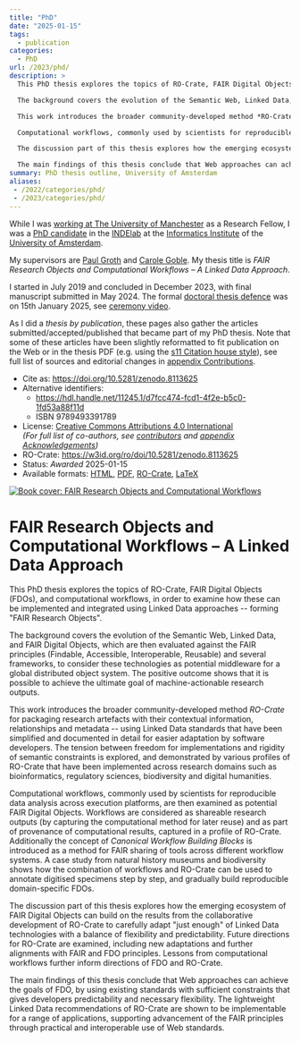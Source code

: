 ```yaml
---
title: "PhD"
date: "2025-01-15"
tags:
  - publication
categories:
  - PhD
url: /2023/phd/
description: >
  This PhD thesis explores the topics of RO-Crate, FAIR Digital Objects (FDOs), and computational workflows, in order to examine how these can be implemented and integrated using Linked Data approaches -- forming "FAIR Research Objects".

  The background covers the evolution of the Semantic Web, Linked Data, and FAIR Digital Objects, which are then evaluated against the FAIR principles (Findable, Accessible, Interoperable, Reusable) and several frameworks, to consider these technologies as potential middleware for a global distributed object system. The positive outcome shows that it is possible to achieve the ultimate goal of machine-actionable research outputs.

  This work introduces the broader community-developed method *RO-Crate* for packaging research artefacts with their contextual information, relationships and metadata -- using Linked Data standards that have been simplified and documented in detail for easier adaptation by software developers. The tension between freedom for implementations and rigidity of semantic constraints is explored, and demonstrated by various profiles of RO-Crate that have been implemented across research domains such as bioinformatics, regulatory sciences, biodiversity and digital humanities.

  Computational workflows, commonly used by scientists for reproducible data analysis across execution platforms, are then examined as potential FAIR Digital Objects. Workflows are considered as shareable research outputs (by capturing the computational method for later reuse) and as part of provenance of computational results, captured in a profile of RO-Crate. Additionally the concept of *Canonical Workflow Building Blocks* is introduced as a method for FAIR sharing of tools across different workflow systems. A case study from natural history museums and biodiversity shows how the combination of workflows and RO-Crate can be used to annotate digitised specimens step by step, and gradually build reproducible domain-specific FDOs.

  The discussion part of this thesis explores how the emerging ecosystem of FAIR Digital Objects can build on the results from the collaborative development of RO-Crate to carefully adapt "just enough" of Linked Data technologies with a balance of flexibility and predictability. Future directions for RO-Crate are examined, including new adaptations and further alignments with FAIR and FDO principles. Lessons from computational workflows further inform directions of FDO and RO-Crate.

  The main findings of this thesis conclude that Web approaches can achieve the goals of FDO, by using existing standards with sufficient constraints that gives developers predictability and necessary flexibility. The lightweight Linked Data recommendations of RO-Crate are shown to be implementable for a range of applications, supporting advancement of the FAIR principles through practical and interoperable use of Web standards.
summary: PhD thesis outline, University of Amsterdam
aliases:
 - /2022/categories/phd/
 - /2023/categories/phd/
---
```


While I was [working at The University of Manchester](/2023/about/) as a Research Fellow, I was a [PhD candidate](https://www.uva.nl/en/profile/s/o/s.soilandreyes/s.soiland-reyes.html) in the [INDElab](https://indelab.org/) at the [Informatics Institute](http://ivi.uva.nl/) of the [University of Amsterdam](http://uva.nl/).

My supervisors are [Paul Groth](http://pgroth.com/) and [Carole Goble](https://research.manchester.ac.uk/en/persons/carole.goble). My thesis title is _FAIR Research Objects and Computational Workflows – A Linked Data Approach_.

I started in July 2019 and concluded in December 2023, with final manuscript submitted in May 2024. The formal [doctoral thesis defence](https://www.uva.nl/en/content/events/2025/01/fair-research-objects-and-computational-workflows-a-linked-data-approach.html) was on 15th January 2025, see [ceremony video](https://hva-uva.cloud.panopto.eu/Panopto/Pages/Viewer.aspx?id=32a16d66-8b01-437b-9e99-b24200b189c6).

As I did a _thesis by publication_, these pages also gather the articles submitted/accepted/published that became part of my PhD thesis. Note that some of these articles have been slightly reformatted to fit publication on the Web or in the thesis PDF (e.g. using the [s11 Citation house style](/2021/house-rules/citation-style/)), see full list of sources and editorial changes in [appendix Contributions](../../2022/phd/contributions/).

* Cite as: <https://doi.org/10.5281/zenodo.8113625> 
* Alternative identifiers: 
  - <https://hdl.handle.net/11245.1/d7fcc474-fcd1-4f2e-b5c0-1fd53a88f11d>
  - ISBN 9789493391789
* License: [Creative Commons Attributions 4.0 International](https://spdx.org/licenses/CC-BY-4.0/)  
  _(For full list of co-authors, see [contributors](/2022/phd/contributions/#contributor-affiliations) and [appendix Acknowledgements](../../2022/phd/acknowledgements/))_
* RO-Crate: <https://w3id.org/ro/doi/10.5281/zenodo.8113625>
* Status: _Awarded_ 2025-01-15
* Available formats: [HTML](https://s11.no/2023/phd/), [PDF](https://s11.no/2023/phd/thesis.pdf), [RO-Crate](https://w3id.org/ro/doi/10.5281/zenodo.8113625), [LaTeX](https://github.com/stain/phd)

<a href="thesis.pdf">
<picture>
  <source type="image/svg+xml" srcset="cover.svg" media="(min-width: 800px)" />
  <source type="image/webp" srcset="cover.webp" media="(max-width: 800px)" />
  <source type="image/png" srcset="cover.png" media="(max-width: 800px)" />
  <img src="cover.jpeg"
    title="FAIR Research Objects and Computational Workflows (PDF)"
    alt="Book cover: FAIR Research Objects and Computational Workflows" />
</picture>
</a>



# FAIR Research Objects and Computational Workflows – A Linked Data Approach

This PhD thesis explores the topics of RO-Crate, FAIR Digital Objects (FDOs), and computational workflows, in order to examine how these can be implemented and integrated using Linked Data approaches -- forming "FAIR Research Objects".

The background covers the evolution of the Semantic Web, Linked Data, and FAIR Digital Objects, which are then evaluated against the FAIR principles (Findable, Accessible, Interoperable, Reusable) and several frameworks, to consider these technologies as potential middleware for a global distributed object system. The positive outcome shows that it is possible to achieve the ultimate goal of machine-actionable research outputs.

This work introduces the broader community-developed method *RO-Crate* for packaging research artefacts with their contextual information, relationships and metadata -- using Linked Data standards that have been simplified and documented in detail for easier adaptation by software developers. The tension between freedom for implementations and rigidity of semantic constraints is explored, and demonstrated by various profiles of RO-Crate that have been implemented across research domains such as bioinformatics, regulatory sciences, biodiversity and digital humanities.

Computational workflows, commonly used by scientists for reproducible data analysis across execution platforms, are then examined as potential FAIR Digital Objects. Workflows are considered as shareable research outputs (by capturing the computational method for later reuse) and as part of provenance of computational results, captured in a profile of RO-Crate. Additionally the concept of *Canonical Workflow Building Blocks* is introduced as a method for FAIR sharing of tools across different workflow systems. A case study from natural history museums and biodiversity shows how the combination of workflows and RO-Crate can be used to annotate digitised specimens step by step, and gradually build reproducible domain-specific FDOs.

The discussion part of this thesis explores how the emerging ecosystem of FAIR Digital Objects can build on the results from the collaborative development of RO-Crate to carefully adapt "just enough" of Linked Data technologies with a balance of flexibility and predictability. Future directions for RO-Crate are examined, including new adaptations and further alignments with FAIR and FDO principles. Lessons from computational workflows further inform directions of FDO and RO-Crate.

The main findings of this thesis conclude that Web approaches can achieve the goals of FDO, by using existing standards with sufficient constraints that gives developers predictability and necessary flexibility. The lightweight Linked Data recommendations of RO-Crate are shown to be implementable for a range of applications, supporting advancement of the FAIR principles through practical and interoperable use of Web standards.
